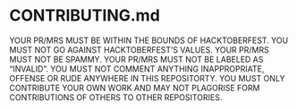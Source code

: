 # CONTRIBUTING.md

YOUR PR/MRS MUST BE WITHIN THE BOUNDS OF HACKTOBERFEST.
YOU MUST NOT GO AGAINST HACKTOBERFEST’S VALUES.
YOUR PR/MRS MUST NOT BE SPAMMY.
YOUR PR/MRS MUST NOT BE LABELED AS “INVALID”.
YOU MUST NOT COMMENT ANYTHING INAPPROPRIATE, OFFENSE OR RUDE ANYWHERE IN THIS REPOSITORTY.
YOU MUST ONLY CONTRIBUTE YOUR OWN WORK AND MAY NOT PLAGORISE FORM CONTRIBUTIONS OF OTHERS TO OTHER REPOSITORIES.
